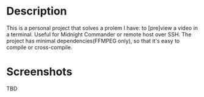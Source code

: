# Description
This is a personal project that solves a prolem I have: to [pre]view a video in a terminal. Useful for Midnight Commander or remote host over SSH.
The project has minimal dependencies(FFMPEG only), so that it's easy to compile or cross-compile.

# Screenshots
TBD
